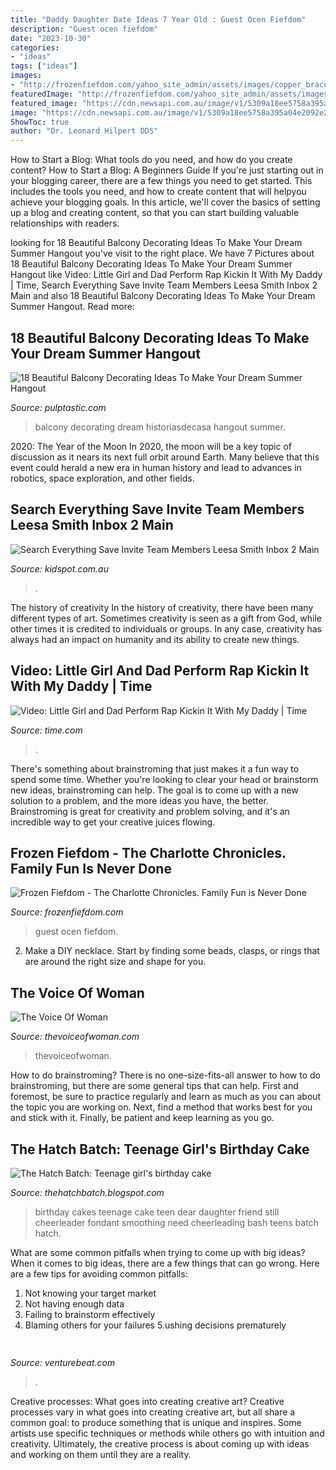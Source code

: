 ```yaml
---
title: "Daddy Daughter Date Ideas 7 Year Old : Guest Ocen Fiefdom"
description: "Guest ocen fiefdom"
date: "2023-10-30"
categories:
- "ideas"
tags: ["ideas"]
images:
- "http://frozenfiefdom.com/yahoo_site_admin/assets/images/copper_bracelet.28185326_std.jpg"
featuredImage: "http://frozenfiefdom.com/yahoo_site_admin/assets/images/copper_bracelet.28185326_std.jpg"
featured_image: "https://cdn.newsapi.com.au/image/v1/5309a18ee5758a395a04e2092e2581ab"
image: "https://cdn.newsapi.com.au/image/v1/5309a18ee5758a395a04e2092e2581ab"
ShowToc: true
author: "Dr. Leonard Hilpert DDS"
---
```



How to Start a Blog: What tools do you need, and how do you create content?
How to Start a Blog: A Beginners Guide
If you're just starting out in your blogging career, there are a few things you need to get started. This includes the tools you need, and how to create content that will helpyou achieve your blogging goals. In this article, we'll cover the basics of setting up a blog and creating content, so that you can start building valuable relationships with readers.

	

		
looking for 18 Beautiful Balcony Decorating Ideas To Make Your Dream Summer Hangout you've visit to the right place. We have 7 Pictures about 18 Beautiful Balcony Decorating Ideas To Make Your Dream Summer Hangout like Video: Little Girl and Dad Perform Rap Kickin It With My Daddy | Time, Search Everything Save Invite Team Members Leesa Smith Inbox 2 Main and also 18 Beautiful Balcony Decorating Ideas To Make Your Dream Summer Hangout. Read more:
		
    
## 18 Beautiful Balcony Decorating Ideas To Make Your Dream Summer Hangout

<img loading=lazy src="https://i1.wp.com/pulptastic.com/wp-content/uploads/2016/06/balcony-decorating-ideas-27-573c3b381b58a__700.jpg?w=662" onerror="this.onerror=null;this.src='https://tse3.mm.bing.net/th?id=OIP.G4pkUPDJiqRRv-y2HXopugHaJc&amp;pid=15.1';" alt="18 Beautiful Balcony Decorating Ideas To Make Your Dream Summer Hangout">

_Source: pulptastic.com_

>balcony decorating dream historiasdecasa hangout summer. 

	

2020: The Year of the Moon
In 2020, the moon will be a key topic of discussion as it nears its next full orbit around Earth. Many believe that this event could herald a new era in human history and lead to advances in robotics, space exploration, and other fields.

    
## Search Everything Save Invite Team Members Leesa Smith Inbox 2 Main

<img loading=lazy src="https://cdn.newsapi.com.au/image/v1/5309a18ee5758a395a04e2092e2581ab" onerror="this.onerror=null;this.src='https://tse3.mm.bing.net/th?id=OIP.rgbspmGcyKa3oZtrYwtlDwHaEc&amp;pid=15.1';" alt="Search Everything Save Invite Team Members Leesa Smith Inbox 2 Main">

_Source: kidspot.com.au_

>. 

	

The history of creativity
In the history of creativity, there have been many different types of art. Sometimes creativity is seen as a gift from God, while other times it is credited to individuals or groups. In any case, creativity has always had an impact on humanity and its ability to create new things.

    
## Video: Little Girl And Dad Perform Rap Kickin It With My Daddy | Time

<img loading=lazy src="https://api.time.com/wp-content/uploads/2014/08/screen-shot-2014-08-07-at-10-07-43-am.png?w=601&amp;h=448&amp;crop=1" onerror="this.onerror=null;this.src='https://tse1.mm.bing.net/th?id=OIP.vlc_3WWnq5l480OGxzBI1wHaFh&amp;pid=15.1';" alt="Video: Little Girl and Dad Perform Rap Kickin It With My Daddy | Time">

_Source: time.com_

>. 

	

There's something about brainstroming that just makes it a fun way to spend some time. Whether you're looking to clear your head or brainstorm new ideas, brainstroming can help. The goal is to come up with a new solution to a problem, and the more ideas you have, the better. Brainstroming is great for creativity and problem solving, and it's an incredible way to get your creative juices flowing.

    
## Frozen Fiefdom - The Charlotte Chronicles. Family Fun Is Never Done

<img loading=lazy src="http://frozenfiefdom.com/yahoo_site_admin/assets/images/copper_bracelet.28185326_std.jpg" onerror="this.onerror=null;this.src='https://tse3.mm.bing.net/th?id=OIP.M_93NasPLVLgPqK-lkEUVAAAAA&amp;pid=15.1';" alt="Frozen Fiefdom - The Charlotte Chronicles. Family Fun is Never Done">

_Source: frozenfiefdom.com_

>guest ocen fiefdom. 

	

2. Make a DIY necklace. Start by finding some beads, clasps, or rings that are around the right size and shape for you.

    
## The Voice Of Woman

<img loading=lazy src="https://www.thevoiceofwoman.com/wp-content/uploads/2020/07/12.jpg" onerror="this.onerror=null;this.src='https://tse4.mm.bing.net/th?id=OIP.Hcjts-9P5qtuzYkKBmGbNAHaE8&amp;pid=15.1';" alt="The Voice Of Woman">

_Source: thevoiceofwoman.com_

>thevoiceofwoman. 

	

How to do brainstroming?
There is no one-size-fits-all answer to how to do brainstroming, but there are some general tips that can help. First and foremost, be sure to practice regularly and learn as much as you can about the topic you are working on. Next, find a method that works best for you and stick with it. Finally, be patient and keep learning as you go.

    
## The Hatch Batch: Teenage Girl&#039;s Birthday Cake

<img loading=lazy src="http://1.bp.blogspot.com/_YvxposrLXMw/TRg2gRuRGRI/AAAAAAAAAMg/kfJvC4MWt64/s1600/126.JPG" onerror="this.onerror=null;this.src='https://tse4.mm.bing.net/th?id=OIP.SoVOmdVvDlfKJKzEYK6zhQHaJ4&amp;pid=15.1';" alt="The Hatch Batch: Teenage girl&#039;s birthday cake">

_Source: thehatchbatch.blogspot.com_

>birthday cakes teenage cake teen dear daughter friend still cheerleader fondant smoothing need cheerleading bash teens batch hatch. 

	

What are some common pitfalls when trying to come up with big ideas?
When it comes to big ideas, there are a few things that can go wrong. Here are a few tips for avoiding common pitfalls: 
1. Not knowing your target market 
2. Not having enough data 
3. Failing to brainstorm effectively 
4. Blaming others for your failures 
5.ushing decisions prematurely 

    
## 

<img loading=lazy src="https://venturebeat.com/wp-content/uploads/2019/10/IMG_2307D-e1572529138577.jpeg" onerror="this.onerror=null;this.src='https://tse3.mm.bing.net/th?id=OIP.JH5oeQG4IfebxWuL_cwUiQHaFj&amp;pid=15.1';" alt="">

_Source: venturebeat.com_

>. 

	

Creative processes: What goes into creating creative art?
Creative processes vary in what goes into creating creative art, but all share a common goal: to produce something that is unique and inspires. Some artists use specific techniques or methods while others go with intuition and creativity. Ultimately, the creative process is about coming up with ideas and working on them until they are a reality.

